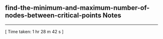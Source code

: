 <h2>find-the-minimum-and-maximum-number-of-nodes-between-critical-points Notes</h2><hr>[ Time taken: 1 hr 28 m 42 s ]